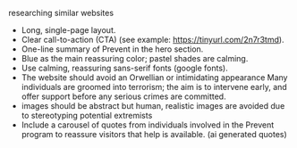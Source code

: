 researching similar websites

-   Long, single-page layout.
-   Clear call-to-action (CTA) (see example: https://tinyurl.com/2n7r3tmd).
-   One-line summary of Prevent in the hero section.
-   Blue as the main reassuring color; pastel shades are calming.
-   Use calming, reassuring sans-serif fonts (google fonts).
-   The website should avoid an Orwellian or intimidating appearance
    Many individuals are groomed into terrorism; the aim is to intervene early, and offer support before any serious crimes are committed.
-   images should be abstract but human, realistic images are
    avoided due to stereotyping potential extremists
-   Include a carousel of quotes from individuals involved in the
    Prevent program to reassure visitors that help is available. (ai generated quotes)
